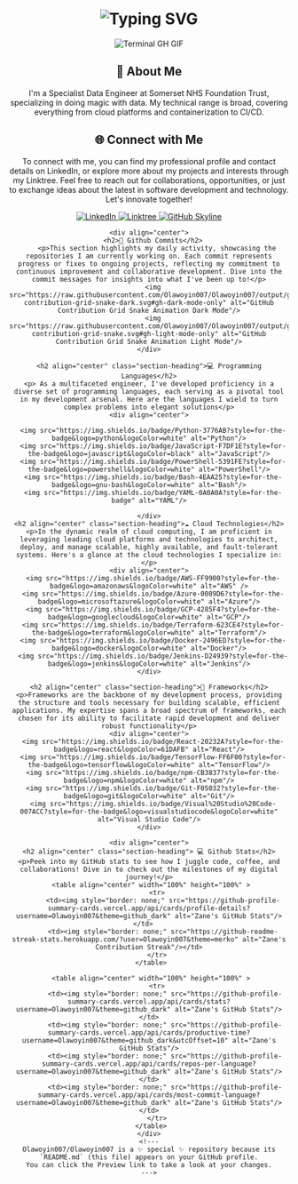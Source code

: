 <div align="center">
    <h1><img src="https://readme-typing-svg.herokuapp.com?font=Jetbrains+mono&size=40&duration=3000&color=33FF33&center=true&vCenter=true&width=435&lines=Hey..+I'm+Femi;This+is..;..my+Github..;" alt="Typing SVG"/></h1>
    <p><img src="termina-gh.gif" alt="Terminal GH GIF" /></p>
</div>

<div align="center">
    <h2>🚀 About Me</h2>
<!--     <p><img src="termina-gh.gif  vvvvxxddd" alt="Terminal GH GIF" /></p> -->
    <p>I'm a Specialist Data Engineer at Somerset NHS Foundation Trust, specializing in doing magic with data. My technical range is broad, covering everything from cloud platforms and containerization to CI/CD.</p>
</div>

<div align="center">
    <h2 align="center" class="section-heading">🌐 Connect with Me</h2>
    <p> To connect with me, you can find my professional profile and contact details on LinkedIn, or explore more about my projects and interests through my Linktree. Feel free to reach out for collaborations, opportunities, or just to exchange ideas about the latest in software development and technology. Let's innovate together! </p>
    <div align="center">
      <a href="https://www.linkedin.com/in/oluwafemi-olawoyin-mbcs-73a2a2163">
        <img src="https://img.shields.io/badge/OluwafemiOlawoyin-0077B5?style=for-the-badge&logo=linkedin&logoColor=white" alt="LinkedIn"/>
      </a>
      <a href="https://linktr.ee/xxx">
        <img src="https://img.shields.io/badge/Linktree-39E09B?style=for-the-badge&logo=Linktree&logoColor=white" alt="Linktree"/>
      </a>
    <a href="https://github.com/Olawoyin007/Olawoyin007" target="_blank">
        <img src="https://img.shields.io/badge/View%20on%20GitHub-%230077B5.svg?&style=for-the-badge&logo=github&logoColor=white" alt="GitHub Skyline"/>
    </a>
    </div>
    
    <div align="center">
      <h2>🚀 Github Commits</h2>
        <p>This section highlights my daily activity, showcasing the repositories I am currently working on. Each commit represents progress or fixes to ongoing projects, reflecting my commitment to continuous improvement and collaborative development. Dive into the commit messages for insights into what I've been up to!</p>
      <img src="https://raw.githubusercontent.com/Olawoyin007/Olawoyin007/output/github-contribution-grid-snake-dark.svg#gh-dark-mode-only" alt="GitHub Contribution Grid Snake Animation Dark Mode"/>
      <img src="https://raw.githubusercontent.com/Olawoyin007/Olawoyin007/output/github-contribution-grid-snake.svg#gh-light-mode-only" alt="GitHub Contribution Grid Snake Animation Light Mode"/>
    </div>
    
    <h2 align="center" class="section-heading">💻 Programming Languages</h2>
    <p> As a multifaceted engineer, I've developed proficiency in a diverse set of programming languages, each serving as a pivotal tool in my development arsenal. Here are the languages I wield to turn complex problems into elegant solutions</p>
    <div align="center">
      
      <img src="https://img.shields.io/badge/Python-3776AB?style=for-the-badge&logo=python&logoColor=white" alt="Python"/>
      <img src="https://img.shields.io/badge/JavaScript-F7DF1E?style=for-the-badge&logo=javascript&logoColor=black" alt="JavaScript"/>
      <img src="https://img.shields.io/badge/PowerShell-5391FE?style=for-the-badge&logo=powershell&logoColor=white" alt="PowerShell"/>
      <img src="https://img.shields.io/badge/Bash-4EAA25?style=for-the-badge&logo=gnu-bash&logoColor=white" alt="Bash"/>
      <img src="https://img.shields.io/badge/YAML-0A0A0A?style=for-the-badge" alt="YAML"/>
    
    </div>
    <h2 align="center" class="section-heading">☁️ Cloud Technologies</h2>
    <p>In the dynamic realm of cloud computing, I am proficient in leveraging leading cloud platforms and technologies to architect, deploy, and manage scalable, highly available, and fault-tolerant systems. Here's a glance at the cloud technologies I specialize in:</p>
    <div align="center">
      <img src="https://img.shields.io/badge/AWS-FF9900?style=for-the-badge&logo=amazonaws&logoColor=white" alt="AWS" />
      <img src="https://img.shields.io/badge/Azure-0089D6?style=for-the-badge&logo=microsoftazure&logoColor=white" alt="Azure"/>
      <img src="https://img.shields.io/badge/GCP-4285F4?style=for-the-badge&logo=googlecloud&logoColor=white" alt="GCP"/>
      <img src="https://img.shields.io/badge/Terraform-623CE4?style=for-the-badge&logo=terraform&logoColor=white" alt="Terraform"/>
      <img src="https://img.shields.io/badge/Docker-2496ED?style=for-the-badge&logo=docker&logoColor=white" alt="Docker"/>
      <img src="https://img.shields.io/badge/Jenkins-D24939?style=for-the-badge&logo=jenkins&logoColor=white" alt="Jenkins"/>
    </div>
    
    <h2 align="center" class="section-heading">🔧 Frameworks</h2>
    <p>Frameworks are the backbone of my development process, providing the structure and tools necessary for building scalable, efficient applications. My expertise spans a broad spectrum of frameworks, each chosen for its ability to facilitate rapid development and deliver robust functionality</p>
    <div align="center">
      <img src="https://img.shields.io/badge/React-20232A?style=for-the-badge&logo=react&logoColor=61DAFB" alt="React"/>
      <img src="https://img.shields.io/badge/TensorFlow-FF6F00?style=for-the-badge&logo=tensorflow&logoColor=white" alt="TensorFlow"/>
      <img src="https://img.shields.io/badge/npm-CB3837?style=for-the-badge&logo=npm&logoColor=white" alt="npm"/>
      <img src="https://img.shields.io/badge/Git-F05032?style=for-the-badge&logo=git&logoColor=white" alt="Git"/>
      <img src="https://img.shields.io/badge/Visual%20Studio%20Code-007ACC?style=for-the-badge&logo=visualstudiocode&logoColor=white" alt="Visual Studio Code"/>
    </div>
    
    <div align="center">
    <h2 align="center" class="section-heading"> 💻 Github Stats</h2>
    <p>Peek into my GitHub stats to see how I juggle code, coffee, and collaborations! Dive in to check out the milestones of my digital journey!</p>
     <table align="center" width="100%" height="100%" >
        <tr>
           <td><img style="border: none;" src="https://github-profile-summary-cards.vercel.app/api/cards/profile-details?username=Olawoyin007&theme=github_dark" alt="Zane's GitHub Stats"/></td>   
           <td><img style="border: none;" src="https://github-readme-streak-stats.herokuapp.com/?user=Olawoyin007&theme=merko" alt="Zane's Contribution Streak"/></td>
        </tr>
     </table>
    
     <table align="center" width="100%" height="100%" >
        <tr>
            <td><img style="border: none;" src="https://github-profile-summary-cards.vercel.app/api/cards/stats?username=Olawoyin007&theme=github_dark" alt="Zane's GitHub Stats"/></td>
            <td><img style="border: none;" src="https://github-profile-summary-cards.vercel.app/api/cards/productive-time?username=Olawoyin007&theme=github_dark&utcOffset=10" alt="Zane's GitHub Stats"/>
            <td><img style="border: none;" src="https://github-profile-summary-cards.vercel.app/api/cards/repos-per-language?username=Olawoyin007&theme=github_dark" alt="Zane's GitHub Stats"/></td>
            <td><img style="border: none;" src="https://github-profile-summary-cards.vercel.app/api/cards/most-commit-language?username=Olawoyin007&theme=github_dark" alt="Zane's GitHub Stats"/></td>
        </tr>
     </table>
    </div>
    <!---
    Olawoyin007/Olawoyin007 is a ✨ special ✨ repository because its `README.md` (this file) appears on your GitHub profile.
    You can click the Preview link to take a look at your changes.
    --->
